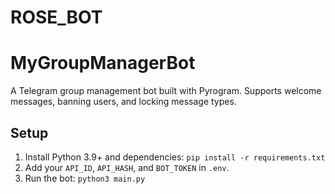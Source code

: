 # ROSE_BOT
# MyGroupManagerBot
A Telegram group management bot built with Pyrogram. Supports welcome messages, banning users, and locking message types.

## Setup
1. Install Python 3.9+ and dependencies: `pip install -r requirements.txt`
2. Add your `API_ID`, `API_HASH`, and `BOT_TOKEN` in `.env`.
3. Run the bot: `python3 main.py`

